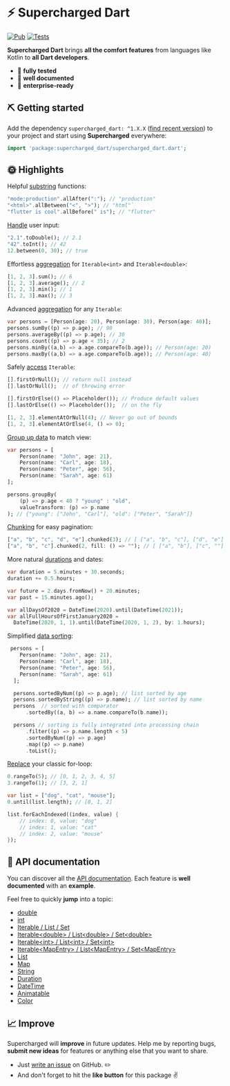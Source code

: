 # ⚡️ Supercharged Dart

[![Pub](https://img.shields.io/pub/v/supercharged.svg)](https://pub.dartlang.org/packages/supercharged)
[![Tests](https://github.com/felixblaschke/supercharged_dart/workflows/Tests/badge.svg)](https://github.com/felixblaschke/supercharged_dart/actions?query=workflow%3ATests)

**Supercharged Dart** brings **all the comfort features** from languages like Kotlin to **all Dart developers**.

- 💪 **fully tested**
- 📝 **well documented**
- 💼 **enterprise-ready**

## ⛏️ Getting started

Add the dependency `supercharged_dart: ^1.X.X` ([find recent version](https://pub.dev/packages/supercharged_dart/install)) to your project and start using **Supercharged** everywhere:
```dart
import 'package:supercharged_dart/supercharged_dart.dart';
```

## 🌞 Highlights

Helpful [substring](https://pub.dev/documentation/supercharged_dart/FIXME/supercharged_dart/String_/allAfter.html) functions:
```dart
"mode:production".allAfter(":"); // "production"
"<html>".allBetween("<", ">"); // "html"`
"flutter is cool".allBefore(" is"); // "flutter"
```

[Handle](https://pub.dev/documentation/supercharged_dart/FIXME/supercharged_dart/String_/toDouble.html) user input:
```dart
"2.1".toDouble(); // 2.1
"42".toInt(); // 42
12.between(0, 30); // true
```

Effortless [aggregation](https://pub.dev/documentation/supercharged_dart/FIXME/supercharged_dart/IterableOfIntSC.html) for `Iterable<int>` and `Iterable<double>`:
```dart
[1, 2, 3].sum(); // 6
[1, 2, 3].average(); // 2
[1, 2, 3].min(); // 1
[1, 2, 3].max(); // 3
```

Advanced [aggregation](https://pub.dev/documentation/supercharged_dart/FIXME/supercharged_dart/Iterable_/sumBy.html) for any `Iterable`:
```dart
var persons = [Person(age: 20), Person(age: 30), Person(age: 40)];
persons.sumBy((p) => p.age); // 90
persons.averageBy((p) => p.age); // 30
persons.count((p) => p.age < 35); // 2
persons.minBy((a,b) => a.age.compareTo(b.age)); // Person(age: 20)
persons.maxBy((a,b) => a.age.compareTo(b.age)); // Person(age: 40)
```

Safely [access](https://pub.dev/documentation/supercharged_dart/FIXME/supercharged_dart/Iterable_/firstOrNull.html) `Iterable`:
```dart
[].firstOrNull(); // return null instead
[].lastOrNull();  // of throwing error

[].firstOrElse(() => Placeholder()); // Produce default values
[].lastOrElse(() => Placeholder());  // on the fly

[1, 2, 3].elementAtOrNull(4); // Never go out of bounds
[1, 2, 3].elementAtOrElse(4, () => 0);
```

[Group up data](https://pub.dev/documentation/supercharged_dart/FIXME/supercharged_dart/Iterable_/groupBy.html) to match view:
```dart
var persons = [
    Person(name: "John", age: 21),
    Person(name: "Carl", age: 18),
    Person(name: "Peter", age: 56),
    Person(name: "Sarah", age: 61)
];

persons.groupBy(
    (p) => p.age < 40 ? "young" : "old",
    valueTransform: (p) => p.name
); // {"young": ["John", "Carl"], "old": ["Peter", "Sarah"]}
```

[Chunking](https://pub.dev/documentation/supercharged_dart/FIXME/supercharged_dart/Iterable_/chunked.html) for easy pagination:
```dart
["a", "b", "c", "d", "e"].chunked(3); // [ ["a", "b", "c"], ["d", "e"] ]
["a", "b", "c"].chunked(2, fill: () => ""); // [ ["a", "b"], ["c", ""] ]
```

More natural [durations](https://pub.dev/documentation/supercharged_dart/FIXME/supercharged_dart/Int_/minutes.html) and dates:
```dart
var duration = 5.minutes + 30.seconds;
duration += 0.5.hours;

var future = 2.days.fromNow() + 20.minutes;
var past = 15.minutes.ago();

var allDaysOf2020 = DateTime(2020).until(DateTime(2021));
var allFullHoursOfFirstJanuary2020 =
  DateTime(2020, 1, 1).until(DateTime(2020, 1, 2), by: 1.hours);
```

Simplified [data sorting](https://pub.dev/documentation/supercharged_dart/FIXME/supercharged_dart/Iterable_/sortedByNum.html):
```dart
 persons = [
    Person(name: "John", age: 21),
    Person(name: "Carl", age: 18),
    Person(name: "Peter", age: 56),
    Person(name: "Sarah", age: 61)
  ];

  persons.sortedByNum((p) => p.age); // list sorted by age
  persons.sortedByString((p) => p.name); // list sorted by name
  persons  // sorted with comparator
      .sortedBy((a, b) => a.name.compareTo(b.name));

  persons // sorting is fully integrated into processing chain
      .filter((p) => p.name.length < 5)
      .sortedByNum((p) => p.age)
      .map((p) => p.name)
      .toList();
```

[Replace](https://pub.dev/documentation/supercharged_dart/FIXME/supercharged_dart/Int_/rangeTo.html) your classic for-loop:
```dart
0.rangeTo(5); // [0, 1, 2, 3, 4, 5]
3.rangeTo(1); // [3, 2, 1]

var list = ["dog", "cat", "mouse"];
0.until(list.length); // [0, 1, 2]

list.forEachIndexed((index, value) {
    // index: 0, value: "dog"
    // index: 1, value: "cat"
    // index: 2, value: "mouse"
});
```

## 📑 API documentation

You can discover all the [API documentation](https://pub.dev/documentation/supercharged_dart/FIXME/supercharged_dart/supercharged-library.html).
Each feature is **well documented** with an **example**.

Feel free to quickly **jump** into a topic:

- [double](https://pub.dev/documentation/supercharged_dart/FIXME/supercharged_dart/DoubleSC.html)
- [int](https://pub.dev/documentation/supercharged_dart/FIXME/supercharged_dart/IntSC.html)
- [Iterable / List / Set](https://pub.dev/documentation/supercharged_dart/FIXME/supercharged_dart/IterableSC.html)
- [Iterable\<double\> / List\<double\> / Set\<double\>](https://pub.dev/documentation/supercharged_dart/FIXME/supercharged_dart/IterableOfDoubleSC.html)
- [Iterable\<int\> / List\<int\> / Set\<int\>](https://pub.dev/documentation/supercharged_dart/FIXME/supercharged_dart/IterableOfIntSC.html)
- [Iterable\<MapEntry\> / List\<MapEntry\> / Set\<MapEntry\>](https://pub.dev/documentation/supercharged_dart/FIXME/supercharged_dart/IterableOfMapEntrySC.html)
- [List](https://pub.dev/documentation/supercharged_dart/FIXME/supercharged_dart/ListSC.html)
- [Map](https://pub.dev/documentation/supercharged_dart/FIXME/supercharged_dart/MapSC.html)
- [String](https://pub.dev/documentation/supercharged_dart/FIXME/supercharged_dart/StringSC.html)
- [Duration](https://pub.dev/documentation/supercharged_dart/FIXME/supercharged_dart/DurationSC.html)
- [DateTime](https://pub.dev/documentation/supercharged_dart/FIXME/supercharged_dart/DateTimeSC.html)
- [Animatable](https://pub.dev/documentation/supercharged_dart/FIXME/supercharged_dart/AnimatableSC.html)
- [Color](https://pub.dev/documentation/supercharged_dart/FIXME/supercharged_dart/ColorSC.html)

## 📈 Improve

Supercharged will **improve** in future updates. Help me by reporting bugs, **submit new ideas** for features or anything else that you want to share.

- Just [write an issue](https://github.com/felixblaschke/supercharged/issues) on GitHub. ✏️
- And don't forget to hit the **like button** for this package ✌️
